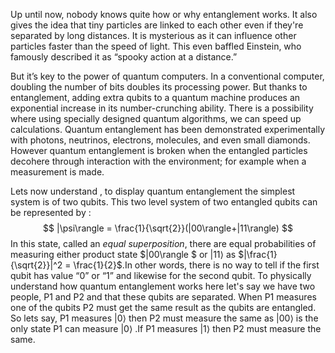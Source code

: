 Up until now, nobody knows quite how or why entanglement works. It also gives the idea that tiny particles are linked to each other even if they're separated by long distances. It is mysterious as it can influence other particles faster than the speed of light. This even baffled Einstein, who famously described it as “spooky action at a distance.” 

But it’s key to the power of quantum computers. In a conventional computer, doubling the number of bits doubles its processing power. But thanks to entanglement, adding extra qubits to a quantum machine produces an exponential increase in its number-crunching ability. There is a possibility where using specially designed quantum algorithms, we can speed up calculations. Quantum entanglement has been demonstrated experimentally with photons, neutrinos, electrons, molecules, and even small diamonds. However quantum entanglement is broken when the entangled particles decohere through interaction with the environment; for example when a measurement is made.

Lets now understand , to display quantum entanglement the simplest system is of two qubits. This two level system of two entangled qubits can be represented by :
$$
|\psi\rangle = \frac{1}{\sqrt{2}}(|00\rangle+|11\rangle)
$$
In this state, called an *equal superposition*, there are equal probabilities of measuring either product state $|00\rangle $ or $|11\rangle$ as  $|\frac{1}{\sqrt{2}}|^2 = \frac{1}{2}$.In other words, there is no way to tell if the first qubit has value “0” or “1” and likewise for the second qubit. To physically understand how quantum entanglement works here let's say we have two people, P1 and P2 and that these qubits are separated. When P1 measures one of the qubits P2 must get the same result as the qubits are entangled. So lets say, P1 measures $|0\rangle$ then P2 must measure the same as $|00\rangle$ is the only state P1 can measure $|0\rangle$ .If P1 measures $|1\rangle$ then P2 must measure the same.

